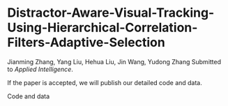# Distractor-Aware-Visual-Tracking-Using-Hierarchical-Correlation-Filters-Adaptive-Selection
Jianming Zhang, Yang Liu, Hehua Liu, Jin Wang, Yudong Zhang
Submitted to *Applied Intelligence*.

If the paper is accepted, we will publish our detailed code and data.

Code and data
